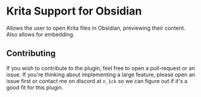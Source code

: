 # Krita Support for Obsidian

Allows the user to open Krita files in Obsidian, previewing their content. Also allows for embedding.

## Contributing

If you wish to contribute to the plugin, feel free to open a pull-request or an issue.
If you're thinking about implementing a large feature, please open an issue first or contact me on discord at `n_1ck` 
so we can figure out if it's a good fit for this plugin.
